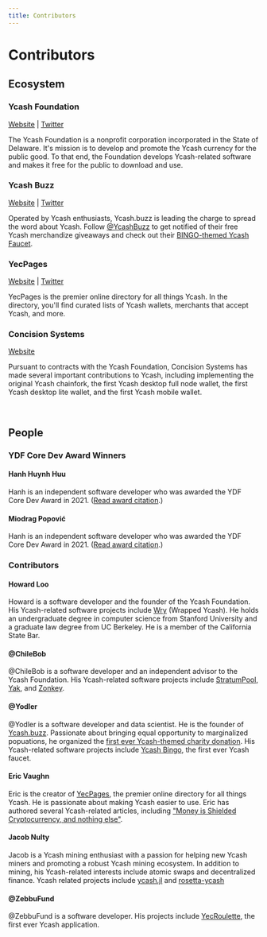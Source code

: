 ```yaml
---
title: Contributors
---
```


# Contributors

## Ecosystem

### Ycash Foundation
[Website](https://www.ycash.xyz) | [Twitter](https://twtter.com/YcashFoundation)

The Ycash Foundation is a nonprofit corporation incorporated in the State of Delaware.
It's mission is to develop and promote the Ycash currency for the public good. To that end,
the Foundation develops Ycash-related software and makes it free for the public to download and use.


### Ycash Buzz
[Website](https://www.ycash.buzz) | [Twitter](https://twitter.com/ycashbuzz)

Operated by Ycash enthusiasts, Ycash.buzz is leading the charge to spread the word
about Ycash. Follow [@YcashBuzz](https://twitter.com/ycashbuzz) to get notified of
their free Ycash merchandize giveaways and check out their [BINGO-themed Ycash Faucet](https://ycash.bingo/).

### YecPages

[Website](https://www.yecpages.com) | [Twitter](https://twitter.com/yecpages)

YecPages is the premier online directory for all things Ycash. In the directory,
you'll find curated lists of Ycash wallets, merchants that accept Ycash, and more.


### Concision Systems

[Website](https://concision-systems.com/)

Pursuant to contracts with the Ycash Foundation, Concision Systems has made several
important contributions to Ycash, including implementing the original Ycash chainfork,
the first Ycash desktop full node wallet, the first Ycash desktop lite wallet, and the first
Ycash mobile wallet.

<br/>

## People

### YDF Core Dev Award Winners

#### Hanh Huynh Huu

Hanh is an independent software developer who was awarded the YDF Core Dev Award in 2021. ([Read award citation](https://ycash.medium.com/ydf-announces-inaugural-recipients-of-the-ydf-core-dev-award-d02f5e29a1da).)

#### Miodrag Popović

Hanh is an independent software developer who was awarded the YDF Core Dev Award in 2021. ([Read award citation](https://ycash.medium.com/ydf-announces-inaugural-recipients-of-the-ydf-core-dev-award-d02f5e29a1da).)

### Contributors

#### Howard Loo

Howard is a software developer and the founder of the Ycash Foundation. His Ycash-related
software projects include [Wry](/wry) (Wrapped Ycash).
He holds an undergraduate degree in computer science from Stanford University
and a graduate law degree from UC Berkeley. He is a member of the California State Bar.

#### @ChileBob

@ChileBob is a software developer and an independent advisor to the Ycash Foundation.
His Ycash-related software projects include [StratumPool](http://github.com/ChileBob/StratumPool), 
[Yak](http://github.com/ChileBob/Yak), and [Zonkey](http://github.com/ChileBob/Zonkey).

#### @Yodler

@Yodler is a software developer and data scientist. He is the founder of [Ycash.buzz](https://www.ycash.buzz).
Passionate about bringing equal opportunity to marginalized popuations, he organized the [first ever Ycash-themed
charity donation](https://www.ycash.buzz/post/humans-helping-humans-in-times-of-crisis-rep).
His Ycash-related software projects include [Ycash Bingo](https://ycash.bingo), the first ever Ycash faucet.

#### Eric Vaughn

Eric is the creator of [YecPages](https://www.yecpages.com), the premier online
directory for all things Ycash. He is passionate about making Ycash easier to
use. Eric has authored several Ycash-related
articles, including ["Money is Shielded Cryptocurrency, and nothing else"](https://yecpages.medium.com/money-is-shielded-cryptocurrency-and-nothing-else-bbedc9540578).

#### Jacob Nulty

Jacob is a Ycash mining enthusiast with a passion for helping new Ycash
miners and promoting a robust Ycash mining ecosystem. In addition to mining, his Ycash-related interests include atomic swaps and decentralized finance.
Ycash related projects include [ycash.jl](https://github.com/nultinator/ycash.jl) and [rosetta-ycash](https://github.com/nultinator/rosetta-ycash)

#### @ZebbuFund

@ZebbuFund is a software developer. His projects include [YecRoulette](https://www.yecroulette.xyz), the first ever Ycash application.
